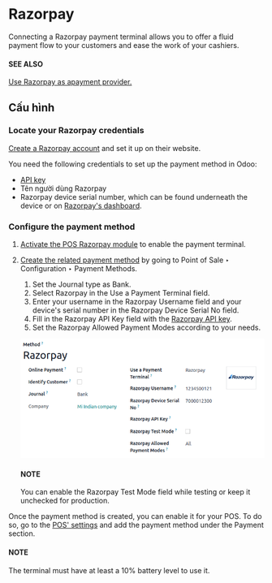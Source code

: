# Razorpay

Connecting a Razorpay payment terminal allows you to offer a fluid payment flow to your customers
and ease the work of your cashiers.

#### SEE ALSO
[Use Razorpay as apayment provider.](../../../../finance/payment_providers/razorpay.md)

## Cấu hình

<a id="razorpay-credentials"></a>

### Locate your Razorpay credentials

[Create a Razorpay account](https://razorpay.com/docs/payments/easy-create-account/) and set it up
on their website.

You need the following credentials to set up the payment method in Odoo:

- [API key](https://razorpay.com/docs/payments/dashboard/account-settings/api-keys/)
- Tên người dùng Razorpay
- Razorpay device serial number, which can be found underneath the device or on [Razorpay's
  dashboard](https://dashboard.razorpay.com/).

### Configure the payment method

1. [Activate the POS Razorpay module](../../../../general/apps_modules.md) to enable the
   payment terminal.
2. [Create the related payment method](../) by going to
   Point of Sale ‣ Configuration ‣ Payment Methods.
   1. Set the Journal type as Bank.
   2. Select Razorpay in the Use a Payment Terminal field.
   3. Enter your username in the Razorpay Username field and your device's serial number
      in the Razorpay Device Serial No field.
   4. Fill in the Razorpay API Key field with the [Razorpay API key](#razorpay-credentials).
   5. Set the Razorpay Allowed Payment Modes according to your needs.

   ![Razorpay connection form](../../../../../.gitbook/assets/create-method-razorpay.png)

   #### NOTE
   You can enable the Razorpay Test Mode field while testing or keep it unchecked for
   production.

Once the payment method is created, you can enable it for your POS. To do so, go to the [POS'
settings](../../configuration/#configuration-settings) and add the payment method under the Payment section.

#### NOTE
The terminal must have at least a 10% battery level to use it.
